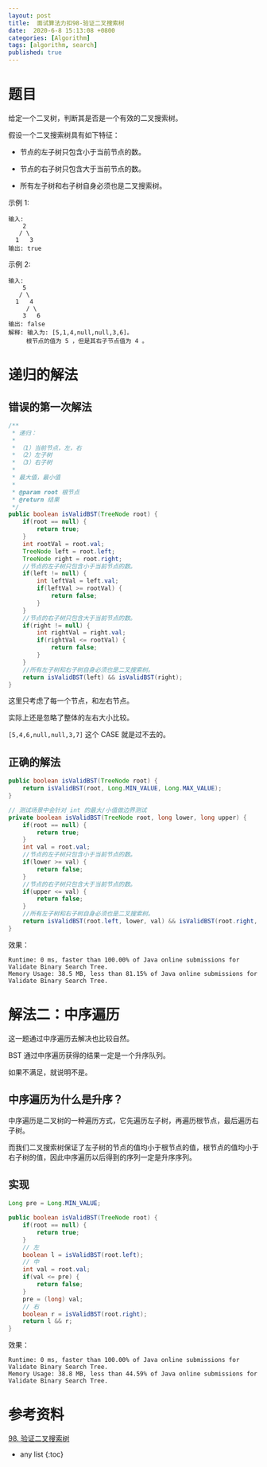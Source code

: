 ```yaml
---
layout: post
title:  面试算法力扣98-验证二叉搜索树
date:  2020-6-8 15:13:08 +0800
categories: [Algorithm]
tags: [algorithm, search]
published: true
---
```


# 题目

给定一个二叉树，判断其是否是一个有效的二叉搜索树。

假设一个二叉搜索树具有如下特征：

- 节点的左子树只包含小于当前节点的数。

- 节点的右子树只包含大于当前节点的数。

- 所有左子树和右子树自身必须也是二叉搜索树。

示例 1:

```
输入:
    2
   / \
  1   3
输出: true
```

示例 2:

```
输入:
    5
   / \
  1   4
     / \
    3   6
输出: false
解释: 输入为: [5,1,4,null,null,3,6]。
     根节点的值为 5 ，但是其右子节点值为 4 。
```


# 递归的解法

## 错误的第一次解法

```java
/**
 * 递归：
 *
 * （1）当前节点，左，右
 * （2）左子树
 * （3）右子树
 *
 * 最大值，最小值
 * 
 * @param root 根节点
 * @return 结果
 */
public boolean isValidBST(TreeNode root) {
    if(root == null) {
        return true;
    }
    int rootVal = root.val;
    TreeNode left = root.left;
    TreeNode right = root.right;
    //节点的左子树只包含小于当前节点的数。
    if(left != null) {
        int leftVal = left.val;
        if(leftVal >= rootVal) {
            return false;
        }
    }
    //节点的右子树只包含大于当前节点的数。
    if(right != null) {
        int rightVal = right.val;
        if(rightVal <= rootVal) {
            return false;
        }
    }
    //所有左子树和右子树自身必须也是二叉搜索树。
    return isValidBST(left) && isValidBST(right);
}
```

这里只考虑了每一个节点，和左右节点。

实际上还是忽略了整体的左右大小比较。

`[5,4,6,null,null,3,7]` 这个 CASE 就是过不去的。

## 正确的解法

```java
public boolean isValidBST(TreeNode root) {
    return isValidBST(root, Long.MIN_VALUE, Long.MAX_VALUE);
}

// 测试场景中会针对 int 的最大/小值做边界测试
private boolean isValidBST(TreeNode root, long lower, long upper) {
    if(root == null) {
        return true;
    }
    int val = root.val;
    //节点的左子树只包含小于当前节点的数。
    if(lower >= val) {
        return false;
    }
    //节点的右子树只包含大于当前节点的数。
    if(upper <= val) {
        return false;
    }
    //所有左子树和右子树自身必须也是二叉搜索树。
    return isValidBST(root.left, lower, val) && isValidBST(root.right, val, upper);
}
```

效果：

```
Runtime: 0 ms, faster than 100.00% of Java online submissions for Validate Binary Search Tree.
Memory Usage: 38.5 MB, less than 81.15% of Java online submissions for Validate Binary Search Tree.
```

# 解法二：中序遍历

这一题通过中序遍历去解决也比较自然。

BST 通过中序遍历获得的结果一定是一个升序队列。

如果不满足，就说明不是。

## 中序遍历为什么是升序？

中序遍历是二叉树的一种遍历方式，它先遍历左子树，再遍历根节点，最后遍历右子树。

而我们二叉搜索树保证了左子树的节点的值均小于根节点的值，根节点的值均小于右子树的值，因此中序遍历以后得到的序列一定是升序序列。

## 实现

```java
Long pre = Long.MIN_VALUE;

public boolean isValidBST(TreeNode root) {    
    if(root == null) {
        return true;
    }
    // 左
    boolean l = isValidBST(root.left);
    // 中
    int val = root.val;
    if(val <= pre) {
        return false;
    }
    pre = (long) val;
    // 右
    boolean r = isValidBST(root.right);
    return l && r;
}
```

效果：

```
Runtime: 0 ms, faster than 100.00% of Java online submissions for Validate Binary Search Tree.
Memory Usage: 38.8 MB, less than 44.59% of Java online submissions for Validate Binary Search Tree.
```

# 参考资料

[98. 验证二叉搜索树](https://leetcode-cn.com/problems/validate-binary-search-tree)

* any list
{:toc}
